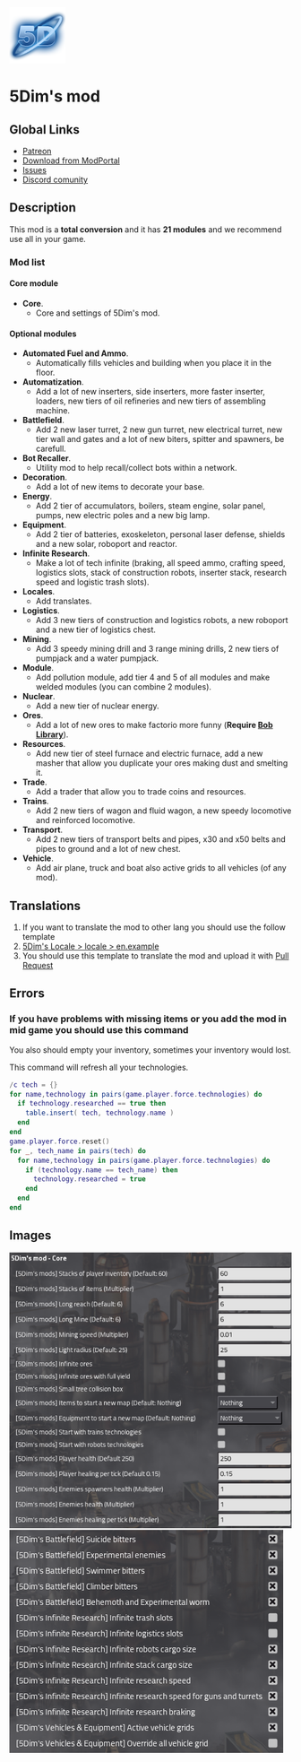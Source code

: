 ![logo](logo.png)

# **5Dim's mod**

## **Global Links**

- [Patreon](https://www.patreon.com/5Dim)
- [Download from ModPortal](https://mods.factorio.com/mods/McGuten)
- [Issues](https://github.com/McGuten/Factorio5DimMods/issues)
- [Discord comunity](https://discord.gg/CTEMFd9)

## Description

This mod is a **total conversion** and it has **21 modules** and we recommend use all in your game.

### Mod list
#### Core module
  - **Core**.
    - Core and settings of 5Dim's mod.

#### Optional modules
  - **Automated Fuel and Ammo**.
    - Automatically fills vehicles and building when you place it in the floor.
  - **Automatization**.
    - Add a lot of new inserters, side inserters, more faster inserter, loaders, new tiers of oil refineries and new tiers of assembling machine.
  - **Battlefield**.
    - Add 2 new laser turret, 2 new gun turret, new electrical turret, new tier wall and gates and a lot of new biters, spitter and spawners, be carefull.
  - **Bot Recaller**.
    - Utility mod to help recall/collect bots within a network.
  - **Decoration**.
    - Add a lot of new items to decorate your base.
  - **Energy**.
    - Add 2 tier of accumulators, boilers, steam engine, solar panel, pumps, new electric poles and a new big lamp.
  - **Equipment**.
    - Add 2 tier of batteries, exoskeleton, personal laser defense, shields and a new solar, roboport and reactor.
  - **Infinite Research**.
    - Make a lot of tech infinite (braking, all speed ammo, crafting speed, logistics slots, stack of construction robots, inserter stack, research speed and logistic trash slots).
  - **Locales**.
    - Add translates.
  - **Logistics**.
    - Add 3 new tiers of construction and logistics robots, a new roboport and a new tier of logistics chest.
  - **Mining**.
    - Add 3 speedy mining drill and 3 range mining drills, 2 new tiers of pumpjack and a water pumpjack.
  - **Module**.
    - Add pollution module, add tier 4 and 5 of all modules and make welded modules (you can combine 2 modules).
  - **Nuclear**.
    - Add a new tier of nuclear energy.
  - **Ores**.
    - Add a lot of new ores to make factorio more funny (**Require [Bob Library](https://mods.factorio.com/mod/boblibrary)**).
  - **Resources**.
    - Add new tier of steel furnace and electric furnace, add a new masher that allow you duplicate your ores making dust and smelting it.
  - **Trade**.
    - Add a trader that allow you to trade coins and resources.
  - **Trains**.
    - Add 2 new tiers of wagon and fluid wagon, a new speedy locomotive and reinforced locomotive.
  - **Transport**.
    - Add 2 new tiers of transport belts and pipes, x30 and x50 belts and pipes to ground and a lot of new chest.
  - **Vehicle**.
    - Add air plane, truck and boat also active grids to all vehicles (of any mod).

## Translations
1. If you want to translate the mod to other lang you should use the follow template
2. [5Dim's Locale > locale > en.example](Factorio%200.16.X/5dim_locale_0.16.6/locale/en.example)
3. You should use this template to translate the mod and upload it with [Pull Request](https://github.com/McGuten/5DimsFactorioMods/pulls)

## Errors

### **If you have problems with missing items or you add the mod in mid game you should use this command**
You also should empty your inventory, sometimes your inventory would lost.

This command will refresh all your technologies.
```lua
/c tech = {}
for name,technology in pairs(game.player.force.technologies) do
  if technology.researched == true then
    table.insert( tech, technology.name )
  end
end
game.player.force.reset()
for _, tech_name in pairs(tech) do
  for name,technology in pairs(game.player.force.technologies) do
    if (technology.name == tech_name) then
      technology.researched = true
    end
  end
end
```


## Images

![core](core-settings.png)
![mod](mod-settings.png)
